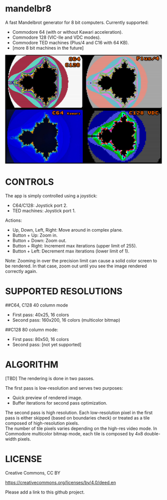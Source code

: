 # mandelbr8
A fast Mandelbrot generator for 8 bit computers.
Currently supported:
- Commodore 64 (with or without Kawari acceleration).
- Commodore 128 (VIC-IIe and VDC modes).
- Commodore TED machines (Plus/4 and C16 with 64 KB).
- [more 8 bit machines in the future]

![screenshots](media/mandel8-20241120.jpg)

# CONTROLS

The app is simply controlled using a joystick:
- C64/C128: Joystick port 2.
- TED machines: Joystick port 1.

Actions:
- Up, Down, Left, Right: Move around in complex plane.
- Button + Up: Zoom in.
- Button + Down: Zoom out.
- Button + Right: Increment max iterations (upper limit of 255).
- Button + Left: Decrement max iterations (lower limit of 1).

Note: Zooming in over the precision limit can cause a solid color screen to be rendered. In that case, zoom out until you see the image rendered correctly again.

# SUPPORTED RESOLUTIONS
##C64, C128 40 column mode
- First pass: 40x25, 16 colors
- Second pass: 160x200, 16 colors (multicolor bitmap)

##C128 80 column mode:
- First pass: 80x50, 16 colors
- Second pass: [not yet supported]

# ALGORITHM

[TBD]
The rendering is done in two passes.

The first pass is low-resolution and serves two purposes:
- Quick preview of rendered image.
- Buffer iterations for second pass optimization.

The second pass is high resolution. Each low-resolution pixel in the first pass is either skipped (based on boundaries check) or treated as a tile composed of high-resolution pixels.  
The number of tile pixels varies depending on the high-res video mode. In Commodore multicolor bitmap mode, each tile is composed by 4x8 double-width pixels.


# LICENSE

Creative Commons, CC BY

https://creativecommons.org/licenses/by/4.0/deed.en

Please add a link to this github project.
